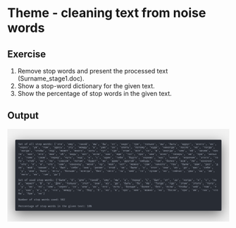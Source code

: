 # Theme - cleaning text from noise words

## Exercise
1. Remove stop words and present the processed text (Surname_stage1.doc).
2. Show a stop-word dictionary for the given text.
3. Show the percentage of stop words in the given text.

## Output

![screen](./docs/output.png)
